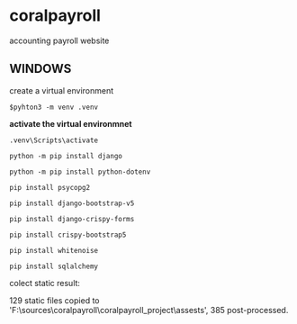 # coralpayroll
accounting payroll website

## WINDOWS ##
create a virtual environment

`$pyhton3 -m venv .venv`

__activate the virtual environmnet__

`.venv\Scripts\activate`

`python -m pip install django`

`python -m pip install python-dotenv`

`pip install psycopg2`

`pip install django-bootstrap-v5`

`pip install django-crispy-forms`

`pip install crispy-bootstrap5`

`pip install whitenoise`

`pip install sqlalchemy`

colect static result:

129 static files copied to 'F:\sources\coralpayroll\coralpayroll_project\assests', 385 post-processed.
